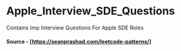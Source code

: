 # Apple_Interview_SDE_Questions
 Contains Imp Interview Questions For Apple SDE Roles

#### Source - [https://seanprashad.com/leetcode-patterns/]
